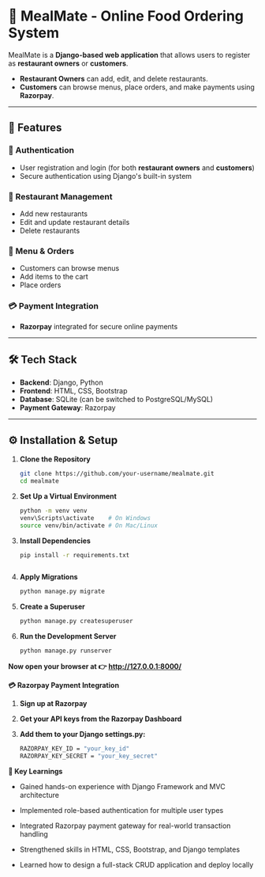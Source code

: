# 🍴 MealMate - Online Food Ordering System  

MealMate is a **Django-based web application** that allows users to register as **restaurant owners** or **customers**.  
- **Restaurant Owners** can add, edit, and delete restaurants.  
- **Customers** can browse menus, place orders, and make payments using **Razorpay**.  

---

## 🚀 Features  

### 🔑 Authentication  
- User registration and login (for both **restaurant owners** and **customers**)  
- Secure authentication using Django's built-in system  

### 🏪 Restaurant Management  
- Add new restaurants  
- Edit and update restaurant details  
- Delete restaurants  

### 🍔 Menu & Orders  
- Customers can browse menus  
- Add items to the cart  
- Place orders  

### 💳 Payment Integration  
- **Razorpay** integrated for secure online payments  

---

## 🛠 Tech Stack  
- **Backend**: Django, Python  
- **Frontend**: HTML, CSS, Bootstrap  
- **Database**: SQLite (can be switched to PostgreSQL/MySQL)  
- **Payment Gateway**: Razorpay  

---

## ⚙️ Installation & Setup  

1. **Clone the Repository**
   ```bash
   git clone https://github.com/your-username/mealmate.git
   cd mealmate

2. **Set Up a Virtual Environment**
   ```bash
   python -m venv venv  
   venv\Scripts\activate    # On Windows  
   source venv/bin/activate # On Mac/Linux  


3. **Install Dependencies**
   ```bash
   pip install -r requirements.txt



4. **Apply Migrations**
   ```bash
   python manage.py migrate


5. **Create a Superuser**
   ```bash
   python manage.py createsuperuser


6. **Run the Development Server**
   ```bash
   python manage.py runserver

**Now open your browser at 👉 http://127.0.0.1:8000/**


**💳 Razorpay Payment Integration**

1. **Sign up at Razorpay**

2. **Get your API keys from the Razorpay Dashboard**

3. **Add them to your Django settings.py:**
    ```bash
   RAZORPAY_KEY_ID = "your_key_id"
   RAZORPAY_KEY_SECRET = "your_key_secret"


**📌 Key Learnings**

- Gained hands-on experience with Django Framework and MVC architecture

- Implemented role-based authentication for multiple user types

- Integrated Razorpay payment gateway for real-world transaction handling

- Strengthened skills in HTML, CSS, Bootstrap, and Django templates

- Learned how to design a full-stack CRUD application and deploy locally
